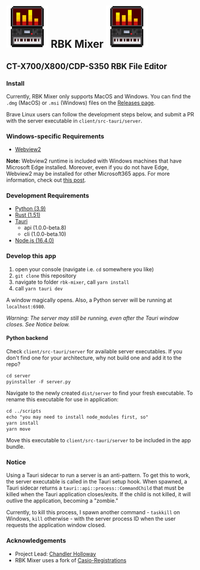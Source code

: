 # ![logo](/client/src-tauri/icons/112X112.png) RBK Mixer ![logo](/client/src-tauri/icons/112X112.png)

## CT-X700/X800/CDP-S350 RBK File Editor

### Install

Currently, RBK Mixer only supports MacOS and Windows. You can find the `.dmg` (MacOS) or `.msi` (Windows) files on the [Releases page](https://github.com/olmigs/rbk-mixer/releases).

Brave Linux users can follow the development steps below, and submit a PR with the server executable in `client/src-tauri/server`.

### Windows-specific Requirements

-   [Webview2](https://developer.microsoft.com/en-us/microsoft-edge/webview2/)

**Note:** Webview2 runtime is included with Windows machines that have Microsoft Edge installed. Moreover, even if you do not have Edge, Webview2 may be installed for other Microsoft365 apps. For more information, check out [this post](https://docs.microsoft.com/en-us/deployoffice/webview2-install).

### Development Requirements

-   [Python (3.9)](https://www.python.org/downloads/)
-   [Rust (1.51)](https://www.rust-lang.org/tools/install)
-   [Tauri](https://github.com/tauri-apps/tauri)
    -   api (1.0.0-beta.8)
    -   cli (1.0.0-beta.10)
-   [Node.js (16.4.0)](https://nodejs.dev/learn/how-to-install-nodejs)

### Develop this app

1. open your console (navigate i.e. `cd` somewhere you like)
2. `git clone` this repository
3. navigate to folder `rbk-mixer`, call `yarn install`
4. call `yarn tauri dev`

A window magically opens. Also, a Python server will be running at `localhost:6980`.

_Warning: The server may still be running, even after the Tauri window closes. See Notice below._

#### Python backend

Check `client/src-tauri/server` for available server executables. If you don't find one for your architecture, why not build one and add it to the repo?

```shell
cd server
pyinstaller -F server.py
```

Navigate to the newly created `dist/server` to find your fresh executable. To rename this executable for use in application:

```shell
cd ../scripts
echo "you may need to install node_modules first, so"
yarn install
yarn move
```

Move this executable to `client/src-tauri/server` to be included in the app bundle.

### Notice

Using a Tauri sidecar to run a server is an anti-pattern. To get this to work, the server executable is called in the Tauri setup hook. When spawned, a Tauri sidecar returns a `tauri::api::process::CommandChild` that must be killed when the Tauri application closes/exits. If the child is not killed, it will outlive the application, becoming a "zombie."

Currently, to kill this process, I spawn another command - `taskkill` on Windows, `kill` otherwise - with the server process ID when the user requests the application window closed.

### Acknowledgements

-   Project Lead: [Chandler Holloway](https://chandykeys.unicornplatform.page/)
-   RBK Mixer uses a fork of [Casio-Registrations](https://github.com/michgz/casio-registrations)
